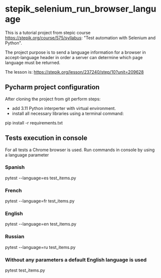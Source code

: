 # stepik_selenium_run_browser_language
This is a tutorial project from stepic course https://stepik.org/course/575/syllabus:
"Test automation with Selenium and Python".

The project purpose is to send a language information for a browser 
in accept-language header in order a server can determine which page language
must be returned.

The lesson is: https://stepik.org/lesson/237240/step/10?unit=209628
## Pycharm project configuration
After cloning the project from git perform steps:
- add 3.11 Python interperter with virtual environment.
- install all necessary libraries using a terminal command:

pip install -r requirements.txt

## Tests execution in console 
For all tests a Chrome browser is used. 
Run commands in console by using a language parameter
### Spanish
pytest --language=es test_items.py
### French
pytest --language=fr test_items.py
### English
pytest --language=en test_items.py
### Russian
pytest --language=ru test_items.py
### Without any parameters a default English language is used
pytest test_items.py